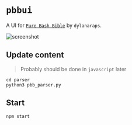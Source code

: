 # `pbbui`

A UI for [`Pure Bash Bible`](https://github.com/dylanaraps/pure-bash-bible) by `dylanaraps`.

![screenshot](https://i.imgur.com/AdDS7vd.png)


## Update content

> Probably should be done in `javascript` later

```
cd parser
python3 pbb_parser.py
```

## Start

```
npm start
```
